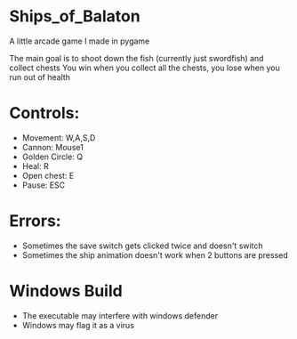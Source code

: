 # Ships_of_Balaton
 
A little arcade game I made in pygame

The main goal is to shoot down the fish (currently just swordfish) and collect chests
You win when you collect all the chests, you lose when you run out of health
# Controls:
+ Movement: W,A,S,D
+ Cannon: Mouse1
+ Golden Circle: Q
+ Heal: R
+ Open chest: E
+ Pause: ESC

# Errors:
+ Sometimes the save switch gets clicked twice and doesn't switch
+ Sometimes the ship animation doesn't work when 2 buttons are pressed

# Windows Build
+ The executable may interfere with windows defender
+ Windows may flag it as a virus
